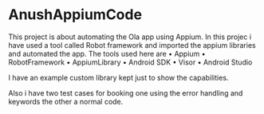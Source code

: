 # AnushAppiumCode
This project is about automating the Ola app using Appium.
In this projec i have used a tool called Robot framework and imported the appium libraries and automated the app.
The tools used here are
•	Appium
•	RobotFramework
•	AppiumLibrary
•	Android SDK
•	Visor
•	Android Studio

I have an example custom library kept just to show the capabilities.

Also i have two test cases for booking one using the error handling and keywords the other a normal code.



